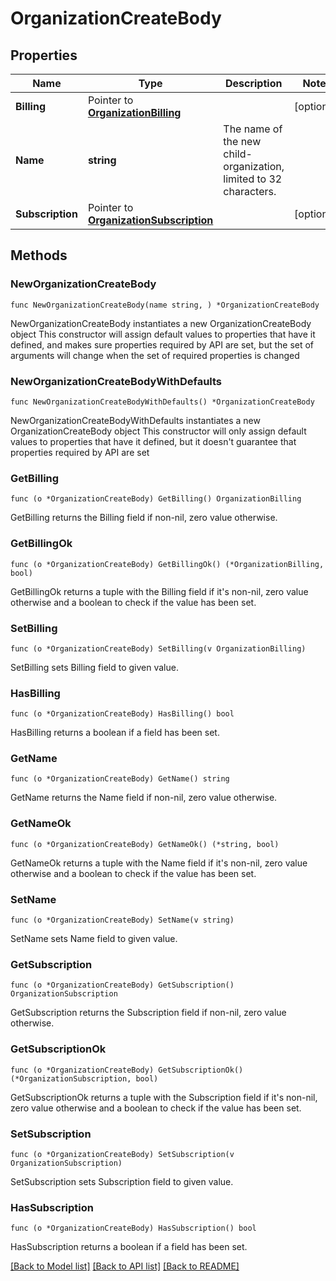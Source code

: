 # OrganizationCreateBody

## Properties

Name | Type | Description | Notes
---- | ---- | ----------- | ------
**Billing** | Pointer to [**OrganizationBilling**](OrganizationBilling.md) |  | [optional] 
**Name** | **string** | The name of the new child-organization, limited to 32 characters. | 
**Subscription** | Pointer to [**OrganizationSubscription**](OrganizationSubscription.md) |  | [optional] 

## Methods

### NewOrganizationCreateBody

`func NewOrganizationCreateBody(name string, ) *OrganizationCreateBody`

NewOrganizationCreateBody instantiates a new OrganizationCreateBody object
This constructor will assign default values to properties that have it defined,
and makes sure properties required by API are set, but the set of arguments
will change when the set of required properties is changed

### NewOrganizationCreateBodyWithDefaults

`func NewOrganizationCreateBodyWithDefaults() *OrganizationCreateBody`

NewOrganizationCreateBodyWithDefaults instantiates a new OrganizationCreateBody object
This constructor will only assign default values to properties that have it defined,
but it doesn't guarantee that properties required by API are set

### GetBilling

`func (o *OrganizationCreateBody) GetBilling() OrganizationBilling`

GetBilling returns the Billing field if non-nil, zero value otherwise.

### GetBillingOk

`func (o *OrganizationCreateBody) GetBillingOk() (*OrganizationBilling, bool)`

GetBillingOk returns a tuple with the Billing field if it's non-nil, zero value otherwise
and a boolean to check if the value has been set.

### SetBilling

`func (o *OrganizationCreateBody) SetBilling(v OrganizationBilling)`

SetBilling sets Billing field to given value.

### HasBilling

`func (o *OrganizationCreateBody) HasBilling() bool`

HasBilling returns a boolean if a field has been set.

### GetName

`func (o *OrganizationCreateBody) GetName() string`

GetName returns the Name field if non-nil, zero value otherwise.

### GetNameOk

`func (o *OrganizationCreateBody) GetNameOk() (*string, bool)`

GetNameOk returns a tuple with the Name field if it's non-nil, zero value otherwise
and a boolean to check if the value has been set.

### SetName

`func (o *OrganizationCreateBody) SetName(v string)`

SetName sets Name field to given value.


### GetSubscription

`func (o *OrganizationCreateBody) GetSubscription() OrganizationSubscription`

GetSubscription returns the Subscription field if non-nil, zero value otherwise.

### GetSubscriptionOk

`func (o *OrganizationCreateBody) GetSubscriptionOk() (*OrganizationSubscription, bool)`

GetSubscriptionOk returns a tuple with the Subscription field if it's non-nil, zero value otherwise
and a boolean to check if the value has been set.

### SetSubscription

`func (o *OrganizationCreateBody) SetSubscription(v OrganizationSubscription)`

SetSubscription sets Subscription field to given value.

### HasSubscription

`func (o *OrganizationCreateBody) HasSubscription() bool`

HasSubscription returns a boolean if a field has been set.


[[Back to Model list]](../README.md#documentation-for-models) [[Back to API list]](../README.md#documentation-for-api-endpoints) [[Back to README]](../README.md)


